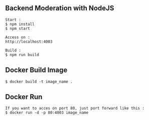## Backend Moderation with NodeJS

```
Start :
$ npm install
$ npm start

Access on :
http://localhost:4003

Build :
$ npm run build
```

## Docker Build Image
```
$ docker build -t image_name .
```

## Docker Run
```
If you want to acces on port 80, just port forward like this :
$ docker run -d -p 80:4003 image_name
```